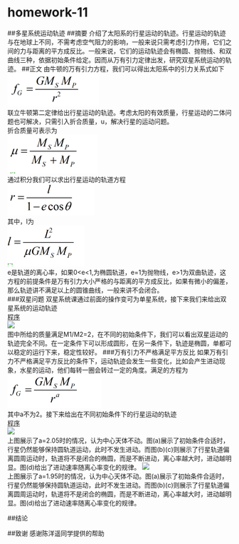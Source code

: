 # homework-11
##多星系统运动轨迹 
##摘要
介绍了太阳系的行星运动的轨迹。行星运动的轨迹与在地球上不同，不需考虑空气阻力的影响，一般来说只需考虑引力作用，它们之间的力与距离的平方成反比。一般来说，它们的运动轨迹会有椭圆、抛物线、和双曲线三种，依据初始条件给定。因而从万有引力定律出发，研究双星系统运动的轨迹。
##正文
由牛顿的万有引力方程，我们可以得出太阳系中的引力关系式如下  
![](https://github.com/Wangzhengwhu/homework-11/blob/master/%E5%85%AC%E5%BC%8F1.png)  
联立牛顿第二定律给出行星运动的轨迹。考虑太阳的有效质量，行星运动的二体问题也可解决，只需引入折合质量，u，解决行星的运动问题。  
折合质量可表示为  
![](https://github.com/Wangzhengwhu/homework-11/blob/master/%E5%85%AC%E5%BC%8F2.png)  
通过积分我们可以求出行星运动的轨道方程  
![](https://github.com/Wangzhengwhu/homework-11/blob/master/%E5%85%AC%E5%BC%8F3.png)  
其中，l为  
![](https://github.com/Wangzhengwhu/homework-11/blob/master/%E5%85%AC%E5%BC%8F4.png)  
e是轨道的离心率，如果0<e<1,为椭圆轨道，e=1为抛物线，e>1为双曲轨迹，这方程的前提条件是万有引力大小严格的与距离的平方成反比，如果有微小的偏差，那么轨迹讲不满足以上的圆锥曲线，一般来讲不会闭合。  
###双星问题
双星系统课通过前面的操作变可为单星系统，接下来我们来给出双星系统的运动轨迹   
[程序](https://github.com/Wangzhengwhu/homework-11/blob/master/1.py)  
![](https://github.com/Wangzhengwhu/homework-11/blob/master/%E5%9B%BE1.png)  
图中所给的质量满足M1/M2=2，在不同的初始条件下，我们可以看出双星运动的轨迹完全不同。在一定条件下可以形成圆形，在另一条件下，轨迹是椭圆，单都可以稳定的运行下来，稳定性较好。
###万有引力不严格满足平方反比
如果万有引力不严格满足平方反比的条件下，运动轨迹会发生一些变化，比如会产生进动现象，水星的运动，他们每转一圈会转过一定的角度。满足的方程为  
![](https://github.com/Wangzhengwhu/homework-11/blob/master/%E5%85%AC%E5%BC%8F5.png)  
其中a不为2。接下来给出在不同初始条件下的行星运动的轨迹  
[程序](https://github.com/Wangzhengwhu/homework-11/blob/master/2.py)  
![](https://github.com/Wangzhengwhu/homework-11/blob/master/%E5%9B%BE2.png)  
上图展示了a=2.05时的情况，认为中心天体不动。图(a)展示了初始条件合适时，行星仍然能够保持圆轨道运动，此时不发生进动。而图(b)(c)则展示了行星轨道偏离圆周运动时，轨道将不是闭合的椭圆，而是不断进动，离心率越大时，进动越明显。图(d)给出了进动速率随离心率变化的规律。
![](https://github.com/Wangzhengwhu/homework-11/blob/master/%E5%9B%BE3.png)  
上图展示了a=1.95时的情况，认为中心天体不动。图(a)展示了初始条件合适时，行星仍然能够保持圆轨道运动，此时不发生进动。而图(b)(c)则展示了行星轨道偏离圆周运动时，轨道将不是闭合的椭圆，而是不断进动，离心率越大时，进动越明显。图(d)给出了进动速率随离心率变化的规律。

##结论 

##致谢
感谢陈洋遥同学提供的帮助

